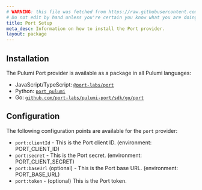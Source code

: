```yaml
---
# WARNING: this file was fetched from https://raw.githubusercontent.com/port-labs/pulumi-port/v2.8.2/docs/installation-configuration.md
# Do not edit by hand unless you're certain you know what you are doing!
title: Port Setup
meta_desc: Information on how to install the Port provider.
layout: package
---
```


## Installation

The Pulumi Port provider is available as a package in all Pulumi languages:

* JavaScript/TypeScript: [`@port-labs/port`](https://www.npmjs.com/package/@port-labs/port)
* Python: [`port_pulumi`](https://pypi.org/project/port_pulumi/)
* Go: [`github.com/port-labs/pulumi-port/sdk/go/port`](https://github.com/port-labs/pulumi-port/)

## Configuration

The following configuration points are available for the `port` provider:

- `port:clientId` - This is the Port client ID. (environment: PORT_CLIENT_ID)
- `port:secret` - This is the Port secret. (environment: PORT_CLIENT_SECRET)
- `port:baseUrl` (optional) - This is the Port base URL. (environment: PORT_BASE_URL)
- `port:token` - (optional) This is the Port token.

